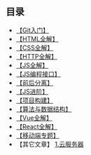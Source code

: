 <h2>目录</h2>

* [【Git入门】](https://github.com/lixueqin-4119/blog/tree/master/%E3%80%90Git%E5%85%A5%E9%97%A8%E3%80%91/%E7%90%86%E8%AE%BA)
* [【HTML全解】](https://github.com/lixueqin-4119/blog/tree/master/%E3%80%90HTML%E5%85%A8%E8%A7%A3%E3%80%91/%E7%90%86%E8%AE%BA)
* [【CSS全解】](https://github.com/lixueqin-4119/blog/tree/master/%E3%80%90CSS%E5%85%A8%E8%A7%A3%E3%80%91/%E7%90%86%E8%AE%BA)
* [【HTTP全解】](https://github.com/lixueqin-4119/blog/tree/master/%E3%80%90HTTP%E5%85%A8%E8%A7%A3%E3%80%91/%E7%90%86%E8%AE%BA)
* [【JS全解】](https://github.com/lixueqin-4119/blog/tree/master/%E3%80%90JS%E5%85%A8%E8%A7%A3%E3%80%91/%E7%90%86%E8%AE%BA)
* [【JS编程接口】](https://github.com/lixueqin-4119/blog/tree/master/%E3%80%90JS%E7%BC%96%E7%A8%8B%E6%8E%A5%E5%8F%A3%E3%80%91/%E7%90%86%E8%AE%BA)
* [【前后分离】](https://github.com/lixueqin-4119/blog/tree/master/%E3%80%90%E5%89%8D%E5%90%8E%E5%88%86%E7%A6%BB%E3%80%91/%E7%90%86%E8%AE%BA)
* [【JS进阶】](https://github.com/lixueqin-4119/blog/tree/master/%E3%80%90JS%E8%BF%9B%E9%98%B6%E3%80%91)
* [【项目构建】](https://github.com/lixueqin-4119/blog/tree/master/%E3%80%90%E9%A1%B9%E7%9B%AE%E6%9E%84%E5%BB%BA%E3%80%91)
* [【算法与数据结构】](https://github.com/lixueqin-4119/blog/tree/master/%E3%80%90%E7%AE%97%E6%B3%95%E4%B8%8E%E6%95%B0%E6%8D%AE%E7%BB%93%E6%9E%84%E3%80%91)
* [【Vue全解】](https://github.com/lixueqin-4119/blog/tree/master/%E3%80%90Vue%E5%85%A8%E8%A7%A3%E3%80%91)
* [【React全解】](https://github.com/lixueqin-4119/blog/tree/master/%E3%80%90React%E5%85%A8%E8%A7%A3%E3%80%91)
* [【移动端专题】]()
* 【其它文章】
[1.云服务器](https://github.com/lixueqin-4119/blog/blob/master/%E4%BA%91%20%E6%9C%8D%20%E5%8A%A1%20%E5%99%A8/%E4%BA%91%E6%9C%8D%E5%8A%A1%E5%99%A8.md)
